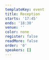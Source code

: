 ```yaml
---
templateKey: event
title: Reception
starts: '17:45'
ends: '18:30'
venue: ''
color: none
register: false
readMore: false
order: '0'
speakers: []
---
```


